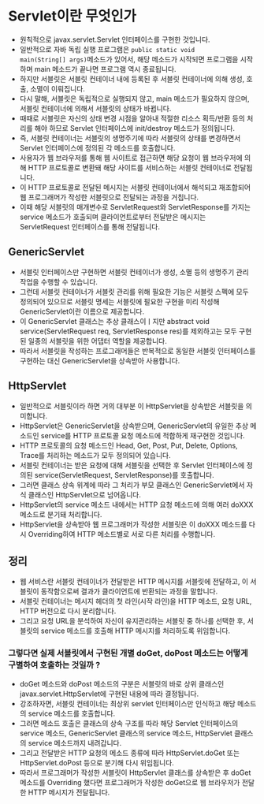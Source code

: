 # Servlet이란 무엇인가
* 원칙적으로 javax.servlet.Servlet 인터페이스를 구현한 것입니다.
* 일반적으로 자바 독립 실행 프로그램은 <code>public static void main(String[] args)</code>메소드가 있어서,
해당 메소드가 시작되면 프로그램을 시작하며 main 메소드가 끝나면 프로그램 역시 종료됩니다.
* 하지만 서블릿은 서블릿 컨테이너 내에 등록된 후 서블릿 컨테이너에 의해 생성, 호출, 소멸이 이뤄집니다.
* 다시 말해, 서블릿은 독립적으로 실행되지 않고, main 메소드가 필요하지 않으며, 서블릿 컨테이너에 의해서 서블릿의 상태가 바뀝니다.
* 때때로 서블릿은 자신의 상태 변경 시점을 알아내 적절한 리소스 획득/반환 등의 처리를 해야 하므로 Servlet 인터페이스에 init/destroy 메소드가 정의됩니다.
* 즉, 서블릿 컨테이너는 서블릿의 생명주기에 따라 서블릿의 상태를 변경하면서 Servlet 인터페이스에 정의된 각 메소드를 호출합니다.
* 사용자가 웹 브라우저를 통해 웹 사이트로 접근하면 해당 요청이 웹 브라우저에 의해 HTTP 프로토콜로 변환돼 해당 사이트를 서비스하는 서블릿 컨테이너로 전달됩니다.
* 이 HTTP 프로토콜로 전달된 메시지는 서블릿 컨테이너에서 해석되고 재조합되어 웹 프로그래머가 작성한 서블릿으로 전달되는 과정을 거칩니다.
* 이때 해당 서블릿의 매개변수로 ServletRequest와 ServletResponse를 가지는 service 메소드가 호출되며 클라이언트로부터 전달받은 메시지는 ServletRequest 인터페이스를 통해 전달됩니다.

## GenericServlet
* 서블릿 인터페이스만 구현하면 서블릿 컨테이너가 생성, 소멸 등의 생명주기 관리 작업을 수행할 수 있습니다.
* 그런데 서블릿 컨테이너가 서블릿 관리를 위해 필요한 기능은 서블릿 스펙에 모두 정의되어 있으므로 서블릿 명세는 서블릿에 필요한 구현을 미리 작성해 GenericServlet이란 이름으로 제공합니다.
* 이 GenericServlet 클래스는 추상 클래스이ㅣ지만 abstract void service(ServletRequest req, ServletResponse res)를 제외하고는 모두 구현된 일종의 서블릿을 위한 어댑터 역할을 제공합니다.
* 따라서 서블릿을 작성하는 프로그래머들은 반복적으로 동일한 서블릿 인터페이스를 구현하는 대신 GenericServlet을 상속받아 사용합니다.

## HttpServlet
* 일반적으로 서블릿이라 하면 거의 대부분 이 HttpServlet을 상속받은 서블릿을 의미합니다.
* HttpServlet은 GenericServlet을 상속받으며, GenericServlet의 유일한 추상 메소드인 service를 HTTP 프로토콜 요청 메소드에 적합하게 재구현한 것입니다.
* HTTP 프로토콜의 요청 메소드인 Head, Get, Post, Put, Delete, Options, Trace를 처리하는 메소드가 모두 정의되어 있습니다.
* 서블릿 컨테이너는 받은 요청에 대해 서블릿을 선택한 후 Servlet 인터페이스에 정의된 service(ServletRequest, ServletResponse)를 호출합니다.
* 그러면 클래스 상속 위계에 따라 그 처리가 부모 클래스인 GenericServlet에서 자식 클래스인 HttpServlet으로 넘어옵니다.
* HttpServlet의 service 메소드 내에서는 HTTP 요청 메소드에 의해 여러 doXXX 메소드로 분기돼 처리합니다.
* HttpServlet을 상속받아 웹 프로그래머가 작성한 서블릿은 이 doXXX 메소드를 다시 Overriding하여 HTTP 메소드별로 서로 다른 처리를 수행합니다.

## 정리
* 웹 서비스란 서블릿 컨테이너가 전달받은 HTTP 메시지를 서블릿에 전달하고, 이 서블릿이 동작함으로써 결과가 클라이언트에 반환되는 과정을 말합니다.
* 서블릿 컨테이너는 메시지 헤더의 첫 라인(시작 라인)을 HTTP 메소드, 요청 URL, HTTP 버전으로 다시 분리합니다.
* 그리고 요청 URL을 분석하여 자신이 유지관리하는 서블릿 중 하나를 선택한 후, 서블릿의 service 메소드를 호출해 HTTP 메시지를 처리하도록 위임합니다.
### 그렇다면 실제 서블릿에서 구현된 개별 doGet, doPost 메소드는 어떻게 구별하여 호출하는 것일까 ?
* doGet 메소드와 doPost 메소드의 구분은 서블릿의 바로 상위 클래스인 javax.servlet.HttpServlet에 구현된 내용에 따라 결정됩니다.
* 강조하자면, 서블릿 컨테이너는 최상위 servlet 인터페이스만 인식하고 해당 메소드의 service 메소드를 호출합니다.
* 그러면 메소드 호출은 클래스의 상속 구조를 따라 해당 Servlet 인터페이스의 service 메소드, GenericServlet 클래스의 service 메소드, HttpServlet 클래스의 service 메소드까지 내려갑니다.
* 그리고 전달받은 HTTP 요청의 메소드 종류에 따라 HttpServlet.doGet 또는 HttpServlet.doPost 등으로 분기해 다시 위임됩니다.
* 따라서 프로그래머가 작성한 서블릿이 HttpServlet 클래스를 상속받은 후 doGet 메소드를 Overriding 했다면 프로그래머가 작성한 doGet으로 웹 브라우저가 전달한 HTTP 메시지가 전달됩니다.                                                                                                                                                                                                                                                                                                                                                                                                                                                                                                                                                                                                                                                                                                                                                                                                                                                                                                                                                                                                                                                                                                                                                                                                                                                                                                                                                                                                                                                                                                                                                                                                                                                                                                                                                                                                                                                                                                                                                                                                                                                                                                                                                                                                                                                                                                                                                                                                                                                                                                                                                                                                                                                                                                                                                                                                                                                                                                                                                                                                                                                                                                                                                                                                                                                                                                                                                                                                                                                                                       
